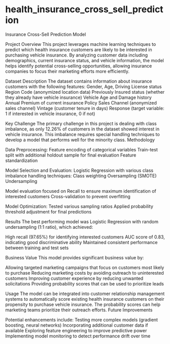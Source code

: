 # health_insurance_cross_sell_prediction

Insurance Cross-Sell Prediction Model

Project Overview
This project leverages machine learning techniques to predict which health insurance customers are likely to be interested in purchasing vehicle insurance. By analyzing customer data including demographics, current insurance status, and vehicle information, the model helps identify potential cross-selling opportunities, allowing insurance companies to focus their marketing efforts more efficiently.

Dataset Description
The dataset contains information about insurance customers with the following features:
Gender, Age, Driving License status
Region Code (anonymized location data)
Previously Insured status (whether they already have vehicle insurance)
Vehicle Age and Damage history
Annual Premium of current insurance
Policy Sales Channel (anonymized sales channel)
Vintage (customer tenure in days)
Response (target variable: 1 if interested in vehicle insurance, 0 if not)

Key Challenge
The primary challenge in this project is dealing with class imbalance, as only 12.26% of customers in the dataset showed interest in vehicle insurance. This imbalance requires special handling techniques to develop a model that performs well for the minority class.
Methodology

Data Preprocessing:
Feature encoding of categorical variables
Train-test split with additional holdout sample for final evaluation
Feature standardization


Model Selection and Evaluation:
Logistic Regression with various class imbalance handling techniques:
Class weighting
Oversampling (SMOTE)
Undersampling


Model evaluation focused on Recall to ensure maximum identification of interested customers
Cross-validation to prevent overfitting


Model Optimization:
Tested various sampling ratios
Applied probability threshold adjustment for final predictions



Results
The best performing model was Logistic Regression with random undersampling (1:1 ratio), which achieved:

High recall (97.65%) for identifying interested customers
AUC score of 0.83, indicating good discriminative ability
Maintained consistent performance between training and test sets

Business Value
This model provides significant business value by:

Allowing targeted marketing campaigns that focus on customers most likely to purchase
Reducing marketing costs by avoiding outreach to uninterested customers
Improving customer experience by reducing unwanted solicitations
Providing probability scores that can be used to prioritize leads

Usage
The model can be integrated into customer relationship management systems to automatically score existing health insurance customers on their propensity to purchase vehicle insurance. The probability scores can help marketing teams prioritize their outreach efforts.
Future Improvements

Potential enhancements include:
Testing more complex models (gradient boosting, neural networks)
Incorporating additional customer data if available
Exploring feature engineering to improve predictive power
Implementing model monitoring to detect performance drift over time
